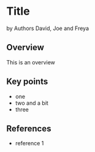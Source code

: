 # Title

by Authors David, Joe and Freya

## Overview

This is an overview

## Key points

* one
* two and a bit
* three

## References

* reference 1
